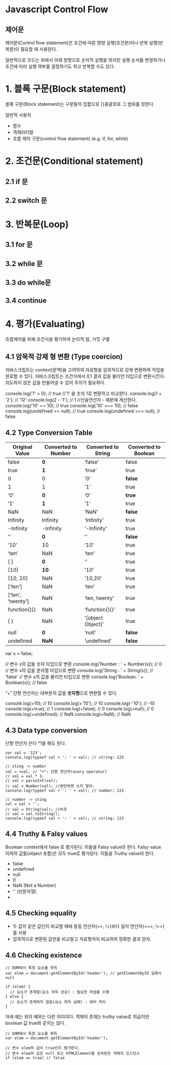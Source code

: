 # Javascript **Control Flow**

## 제어문

제어문(Control flow statement)은 조건에 따른 명령 실행(조건문)이나 반복 실행(반복문)이 필요할 때 사용된다.

일반적으로 코드는 위에서 아래 방향으로 순차적 실행을 하지만 실행 순서를 변경하거나 조건에 따라 실행 여부를 결정하기도 하고 반복할 수도 있다.

# 1. 블록 구문(Block statement)

블록 구문(Block statement)는 구문들의 집합으로 {}중괄호로 그 범위를 정한다. 

일반적 사용처 

* 함수 
* 객체리터럴
* 흐름 제어 구문(control flow statement) (e.g. if, for, while)



# 2. 조건문(Conditional statement)



## 2.1 if 문

## 2.2 switch 문

# 3. 반복문(Loop)

## 3.1 for 문

## 3.2 while 문

## 3.3 do while문

## 3.4 continue

# 4. 평가(Evaluating)
흐름제어를 위해 조건식을 평가하여 논리적 참, 거짓 구별


## 4.1 암묵적 강제 형 변환 (Type coercion)
자바스크립트는 context(문맥)을 고려하여 자료형을 암묵적으로 강제 변환하여 작업을 완료할 수 있다.
자바스크립트는 조건식에서 0,1 결과 값을 불리언 타입으로 변환시킨다.
의도하지 않은 값을 만들어낼 수 있어 주의가 필요하다.

console.log('1' > 0);            // true  //'1' 을 숫자 1로 변환하고 비교한다.
console.log(1 + '2');            // '12' 
console.log(2 - '1');            // 1 //산술연산자 - 때문에 계산한다.
console.log('10' == 10);         // true
console.log('10' === 10);        // false
console.log(undefined == null);  // true
console.log(undefined === null); // false

## 4.2 Type Conversion Table
| Original Value    | Converted to Number | Converted to String | Converted to Boolean |
| ----------------- | ------------------- | ------------------- | -------------------- |
| false             | **0**               | ‘false’             | false                |
| true              | **1**               | ‘true’              | true                 |
| 0                 | 0                   | ‘0’                 | **false**            |
| 1                 | 1                   | ‘1’                 | true                 |
| ‘0’               | **0**               | ‘0’                 | **true**             |
| ‘1’               | **1**               | ‘1’                 | true                 |
| NaN               | NaN                 | ‘NaN’               | **false**            |
| Infinity          | Infinity            | ‘Infinity’          | true                 |
| -Infinity         | -Infinity           | ‘-Infinity’         | true                 |
| ’’                | **0**               | ’’                  | **false**            |
| ‘10’              | 10                  | ‘10’                | true                 |
| ‘ten’             | NaN                 | ‘ten’               | true                 |
| [ ]               | **0**               | ’’                  | true                 |
| [10]              | **10**              | ‘10’                | true                 |
| [10, 20]          | NaN                 | ‘10,20’             | true                 |
| [‘ten’]           | NaN                 | ‘ten’               | true                 |
| [‘ten’, ‘twenty’] | NaN                 | ‘ten, twenty’       | true                 |
| function(){}      | NaN                 | ‘function(){}’      | true                 |
| { }               | NaN                 | ‘[object Object]’   | true                 |
| null              | **0**               | ‘null’              | **false**            |
| undefined         | **NaN**             | ‘undefined’         | **false**            |

var x = false;

// 변수 x의 값을 숫자 타입으로 변환
console.log('Number : ' + Number(x));  // 0
// 변수 x의 값을 문자열 타입으로 변환
console.log('String : ' + String(x));  // 'false'
// 변수 x의 값을 불리언 타입으로 변환
console.log('Boolean: ' + Boolean(x)); // false


”+” 단항 연산자는 대부분의 값을 **숫자형**으로 변환할 수 있다.

console.log(+10);     // 10
console.log(+'10');   // 10
console.log(-'10');   // -10
console.log(+true);   // 1
console.log(+false);  // 0
console.log(+null);   // 0
console.log(+undefined); // NaN
console.log(+NaN);    // NaN

## 4.3 Data type conversion
단항 연산자 쓴다
*1을 해도 된다.
```
var val = '123';
console.log(typeof val + ': ' + val); // string: 123

// sting -> number
val = +val; // "+": 단항 연산자(unary operator)
// val = val * 1;
// val = parseInt(val);
// val = Number(val); //왠만하면 쓰지 말라.
console.log(typeof val + ': ' + val); // number: 123

// number -> sting
val = val + '';
// val = String(val); //비추
// val = val.toString();
console.log(typeof val + ': ' + val); // string: 123
```

## 4.4 Truthy & Falsy values
Boolean context에서 false 로 평가된다.
이들을 Falsy value라 한다.
Falsy value 이외의 값들(object 포함)은 모두 true로 평가된다. 이들을 Truthy value라 한다.

* false
* undefined
* null
* 0
* NaN (Not a Number)
* '' (빈문자열)
* ​
## 4.5 Checking equality
* 두 값이 같은 값인지 비교할 때에 동등 연산자(==, !=)보다 일치 연산자(===, !==)를 사용
* 암묵적으로 변환된 값만을 비교말고  자료형까지 비교하여 정확한 결과 얻자.

## 4.6 Checking existence
```
// DOM에서 특정 요소를 취득
var elem = document.getElementById('header'); // getElementById 실패시 null

if (elem) {
  // 요소가 존재함(요소 취득 성공) : 필요한 작업을 수행
} else {
  // 요소가 존재하지 않음(요소 취득 실패) : 에러 처리
}
```

아래 예는 위의 예와는 다른 의미이다. 객체의 존재는 truthy value로 취급지만 boolean 값 true와 같지는 않다.
```
// DOM에서 특정 요소를 취득
var elem = document.getElementById('header');

// 변수 elem의 값이 true인지 평가한다.
// 변수 elem의 값은 null 또는 HTMLElement를 상속받은 객체의 인스턴스
if (elem == true) // false
```
<!--stackedit_data:
eyJoaXN0b3J5IjpbLTE1NjAwMDgwMzRdfQ==
-->